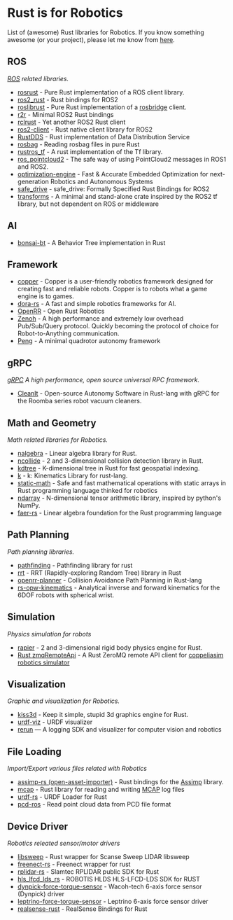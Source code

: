 # Rust is for Robotics

List of (awesome) Rust libraries for Robotics. If you know something awesome (or your project), please let me know from [here](https://github.com/robotics-rs/robotics.rs/pulls).

## ROS

*[ROS](http://www.ros.org/) related libraries.*

* [rosrust](https://github.com/adnanademovic/rosrust) - Pure Rust implementation of a ROS client library.
* [ros2_rust](https://github.com/ros2-rust/ros2_rust) -  Rust bindings for ROS2
* [roslibrust](https://github.com/Carter12s/roslibrust) - Pure Rust implementation of a [rosbridge](https://github.com/RobotWebTools/rosbridge_suite) client.
* [r2r](https://github.com/sequenceplanner/r2r) - Minimal ROS2 Rust bindings
* [rclrust](https://github.com/rclrust/rclrust) - Yet another ROS2 Rust client
* [ros2-client](https://github.com/Atostek/ros2-client) - Rust native client library for ROS2
* [RustDDS](https://github.com/jhelovuo/RustDDS) - Rust implementation of Data Distribution Service
* [rosbag](https://github.com/SkoltechRobotics/rosbag-rs) - Reading rosbag files in pure Rust
* [rustros_tf](https://github.com/arjo129/rustros_tf) - A rust implementation of the Tf library.
* [ros_pointcloud2](https://github.com/stelzo/ros_pointcloud2) - The safe way of using PointCloud2 messages in ROS1 and ROS2.
* [optimization-engine](https://alphaville.github.io/optimization-engine/) - Fast & Accurate Embedded Optimization for next-generation Robotics and Autonomous Systems
* [safe_drive](https://github.com/tier4/safe_drive) - safe_drive: Formally Specified Rust Bindings for ROS2
* [transforms](https://github.com/deniz-hofmeister/transforms) - A minimal and stand-alone crate inspired by the ROS2 tf library, but not dependent on ROS or middleware

## AI

* [bonsai-bt](https://github.com/Sollimann/bonsai) - A Behavior Tree implementation in Rust

## Framework

* [copper](https://github.com/copper-project/copper-rs) - Copper is a user-friendly robotics framework designed for creating fast and reliable robots. Copper is to robots what a game engine is to games.
* [dora-rs](https://github.com/dora-rs/dora) - A fast and simple robotics frameworks for AI.
* [OpenRR](https://github.com/openrr/openrr) - Open Rust Robotics
* [Zenoh](https://zenoh.io) - A high performance and extremely low overhead Pub/Sub/Query protocol. Quickly becoming the protocol of choice for Robot-to-Anything communication. 
* [Peng](https://github.com/makeecat/Peng) - A minimal quadrotor autonomy framework

## gRPC

*[gRPC](https://grpc.io/) A high performance, open source universal RPC framework.*

* [CleanIt](https://github.com/Sollimann/CleanIt) - Open-source Autonomy Software in Rust-lang with gRPC for the Roomba series robot vacuum cleaners.

## Math and Geometry

*Math related libraries for Robotics.*

* [nalgebra](https://github.com/sebcrozet/nalgebra) - Linear algebra library for Rust.
* [ncollide](https://github.com/sebcrozet/ncollide) - 2 and 3-dimensional collision detection library in Rust.
* [kdtree](https://github.com/mrhooray/kdtree-rs) - K-dimensional tree in Rust for fast geospatial indexing.
* [k](https://github.com/OTL/k) -  k: Kinematics Library for rust-lang.
* [static-math](https://github.com/elsuizo/static-math) - Safe and fast mathematical operations with static arrays in Rust programming language thinked for robotics
* [ndarray](https://github.com/rust-ndarray/ndarray) - N-dimensional tensor arithmetic library, inspired by python's NumPy.
* [faer-rs](https://github.com/sarah-quinones/faer-rs) - Linear algebra foundation for the Rust programming language

## Path Planning

*Path planning libraries.*

* [pathfinding](https://github.com/samueltardieu/pathfinding) - Pathfinding library for rust
* [rrt](https://github.com/openrr/rrt) - RRT (Rapidly-exploring Random Tree) library in Rust
* [openrr-planner](https://github.com/openrr/openrr) - Collision Avoidance Path Planning in Rust-lang
* [rs-opw-kinematics](https://github.com/bourumir-wyngs/rs-opw-kinematics) - Analytical inverse and forward kinematics
  for the 6DOF robots with spherical wrist.

## Simulation

*Physics simulation for robots*

* [rapier](https://github.com/dimforge/rapier) - 2 and 3-dimensional rigid body physics engine for Rust.
* [Rust zmqRemoteApi](https://github.com/samuel-cavalcanti/rust_zmqRemoteApi) - A Rust ZeroMQ remote API client for [coppeliasim robotics simulator](https://www.coppeliarobotics.com/)

## Visualization

*Graphic and visualization for Robotics.*

* [kiss3d](https://github.com/sebcrozet/kiss3d) - Keep it simple, stupid 3d graphics engine for Rust.
* [urdf-viz](https://github.com/openrr/urdf-viz) - URDF visualizer
* [rerun](https://github.com/rerun-io/rerun) — A logging SDK and visualizer for computer vision and robotics

## File Loading

*Import/Export various files related with Robotics*

* [assimp-rs (open-asset-importer)](https://github.com/Vurich/assimp-rs) - Rust bindings for the [Assimp](http://www.assimp.org/) library.
* [mcap](https://github.com/foxglove/mcap/tree/main/rust) - Rust library for reading and writing [MCAP](https://mcap.dev/) log files
* [urdf-rs](https://github.com/OTL/urdf-rs) - URDF Loader for Rust
* [pcd-ros](https://github.com/jerry73204/pcd-rs) - Read point cloud data from PCD file format

## Device Driver

*Robotics releated sensor/motor drivers*

* [libsweep](https://github.com/andygrove/libsweep-rs) - Rust wrapper for Scanse Sweep LIDAR libsweep
* [freenect-rs](https://github.com/Entscheider/freenect-rs) - Freenect wrapper for rust
* [rplidar-rs](https://github.com/cnwzhjs/rplidar.rs) - Slamtec RPLIDAR public SDK for Rust
* [hls_lfcd_lds_rs](https://github.com/gabrik/hls_lfcd_lds_rs) -  ROBOTIS HLDS HLS-LFCD-LDS SDK for RUST
* [dynpick-force-torque-sensor](https://github.com/Amelia10007/dynpick-force-torque-sensor-rs) - Wacoh-tech 6-axis force sensor (Dynpick) driver
* [leptrino-force-torque-sensor](https://github.com/Amelia10007/leptrino-force-torque-sensor-rs) - Leptrino 6-axis force sensor driver
* [realsense-rust](https://github.com/Tangram-Vision/realsense-rust) - RealSense Bindings for Rust
